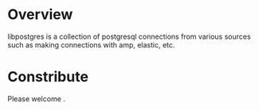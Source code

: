 # Overview
 libpostgres is a collection of postgresql connections from various sources such as making connections with amp, elastic, etc.

# Constribute
 Please welcome .